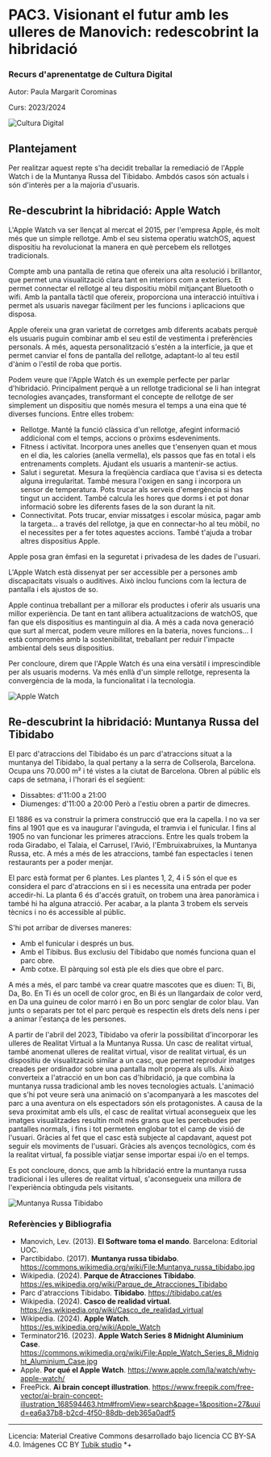 #  PAC3. Visionant el futur amb les ulleres de Manovich: redescobrint la hibridació 

### Recurs d'aprenentatge de Cultura Digital 


Autor: Paula Margarit Corominas


Curs: 2023/2024

![Cultura Digital](https://img.freepik.com/free-vector/ai-brain-concept-illustration_114360-25105.jpg?t=st=1716834204~exp=1716837804~hmac=3658b6e89ae39f2c94591259ef9da5852ba244559a739fa0fe3c12607ba310da&w=740) 



## Plantejament


Per realitzar aquest repte s'ha decidit treballar la remediació de l'Apple Watch i de la Muntanya Russa del Tibidabo. Ambdós casos són actuals i són d'interès per a la majoria d'usuaris.


## Re-descubrint la hibridació: Apple Watch

L'Apple Watch va ser llençat al mercat el 2015, per l'empresa Apple, és molt més que un simple rellotge. Amb el seu sistema operatiu watchOS, aquest dispositiu ha revolucionat la manera en què percebem els rellotges tradicionals.

Compte amb una pantalla de retina que ofereix una alta resolució i brillantor, que permet una visualització clara tant en interiors com a exteriors. Et permet connectar el rellotge al teu dispositiu mòbil mitjançant Bluetooth o wifi. Amb la pantalla tàctil que ofereix, proporciona una interacció intuïtiva i permet als usuaris navegar fàcilment per les funcions i aplicacions que disposa.

Apple ofereix una gran varietat de corretges amb diferents acabats perquè els usuaris puguin combinar amb el seu estil de vestimenta i preferències personals. A més, aquesta personalització s'estén a la interfície, ja que et permet canviar el fons de pantalla del rellotge, adaptant-lo al teu estil d'ànim o l'estil de roba que portis.

Podem veure que l'Apple Watch és un exemple perfecte per parlar d'hibridació. Principalment perquè a un rellotge tradicional se li han integrat tecnologies avançades, transformant el concepte de rellotge de ser simplement un dispositiu que només mesura el temps a una eina que té diverses funcions. Entre elles trobem:
* Rellotge. Manté la funció clàssica d'un rellotge, afegint informació addicional com el temps, accions o pròxims esdeveniments. 
* Fitness i activitat. Incorpora unes anelles  que t'ensenyen quan et mous en el dia, les calories (anella vermella), els passos que fas en total i els entrenaments complets. Ajudant els usuaris a mantenir-se actius. 
* Salut i seguretat. Mesura la freqüència cardíaca que t'avisa si es detecta alguna irregularitat. També mesura l'oxigen en sang i incorpora un sensor de temperatura. Pots trucar als serveis d'emergència si has tingut un accident. També calcula les hores que dorms i et pot donar informació sobre les diferents fases de la son durant la nit. 
* Connectivitat. Pots trucar, enviar missatges i escolar música, pagar amb la targeta... a través del rellotge, ja que en connectar-ho al teu mòbil, no el necessites per a fer totes aquestes accions. També t'ajuda a trobar altres dispositius Apple.

Apple posa gran èmfasi en la seguretat i privadesa de les dades de l'usuari.

L'Apple Watch està dissenyat per ser accessible per a persones amb discapacitats visuals o auditives. Això inclou funcions com la lectura de pantalla i els ajustos de so. 

Apple continua treballant per a millorar els productes i oferir als usuaris una millor experiència. De tant en tant allibera actualitzacions de watchOS, que fan que els dispositius es mantinguin al dia. A més a cada nova generació que surt al mercat, podem veure millores en la bateria, noves funcions... I està compromès amb la sostenibilitat, treballant per reduir l'impacte ambiental dels seus dispositius.

Per concloure, direm que l'Apple Watch és una eina versàtil i imprescindible per als usuaris moderns. Va més enllà d'un simple rellotge, representa la convergència de la moda, la funcionalitat i la tecnologia. 

![Apple Watch](https://upload.wikimedia.org/wikipedia/commons/8/85/Apple_Watch_Series_8_Midnight_Aluminium_Case.jpg)

## Re-descubrint la hibridació: Muntanya Russa del Tibidabo

El parc d'atraccions del Tibidabo és un parc d'atraccions situat a la muntanya del Tibidabo, la qual pertany a la serra de Collserola, Barcelona. Ocupa uns 70.000 m² i té vistes a la ciutat de Barcelona. Obren al públic els caps de setmana, i l'horari és el següent:
* Dissabtes: d'11:00 a 21:00
* Diumenges: d'11:00 a 20:00 
Però a l'estiu obren a partir de dimecres. 
 
El 1886 es va construir la primera construcció que era la capella. I no va ser fins al 1901 que es va inaugurar l'avinguda, el tramvia i el funicular. I fins al 1905 no van funcionar les primeres atraccions. Entre les quals trobem la roda Giradabo, el Talaia, el Carrusel, l'Avió, l'Embruixabruixes, la Muntanya Russa, etc. A més a més de les atraccions, també fan espectacles i tenen restaurants per a poder menjar.

El parc està format per 6 plantes. Les plantes 1, 2, 4 i 5 són el que es considera el parc d'atraccions en si i es necessita una entrada per poder accedir-hi. La planta 6 és d'accés gratuït, on trobem una àrea panoràmica i també hi ha alguna atracció. Per acabar, a la planta 3 trobem els serveis tècnics i no és accessible al públic.

S'hi pot arribar de diverses maneres:
* Amb el funicular i després un bus. 
* Amb el Tibibus. Bus exclusiu del Tibidabo que només funciona quan el parc obre. 
* Amb cotxe. El pàrquing sol està ple els dies que obre el parc.

A més a més, el parc també va crear quatre mascotes que es diuen: Ti, Bi, Da, Bo. En Ti és un ocell de color groc, en Bi és un llangardaix de color verd, en Da una guineu de color marró i en Bo un porc senglar de color blau. Van junts o separats per tot el parc perquè es respectin els drets dels nens i per a animar l'estança de les persones.

A partir de l'abril del 2023, Tibidabo va oferir la possibilitat d'incorporar les ulleres de Realitat Virtual a la Muntanya Russa. Un casc de realitat virtual, també anomenat ulleres de realitat virtual, visor de realitat virtual, és un dispositiu de visualització similar a un casc, que permet reproduir imatges creades per ordinador sobre una pantalla molt propera als ulls. Això converteix a l'atracció en un bon cas d'hibridació, ja que combina la muntanya russa tradicional amb les noves tecnologies actuals. L'animació que s'hi pot veure serà una animació on s'acompanyarà a les mascotes del parc a una aventura on els espectadors són els protagonistes. A causa de la seva proximitat amb els ulls, el casc de realitat virtual aconsegueix que les imatges visualitzades resultin molt més grans que les percebudes per pantalles normals, i fins i tot permeten englobar tot el camp de visió de l'usuari. Gràcies al fet que el casc està subjecte al capdavant, aquest pot seguir els moviments de l'usuari. Gràcies als avenços tecnològics, com és la realitat virtual, fa possible viatjar sense importar espai i/o en el temps.

Es pot concloure, doncs, que amb la hibridació entre la muntanya russa tradicional i les ulleres de realitat virtual, s'aconsegueix una millora de l'experiència obtinguda pels visitants.

![Muntanya Russa Tibidabo](https://upload.wikimedia.org/wikipedia/commons/thumb/e/e9/Muntanya_russa_tibidabo.jpg/1280px-Muntanya_russa_tibidabo.jpg)


### Referències y Bibliografia

* Manovich, Lev. (2013). **El Software toma el mando**. Barcelona: Editorial UOC.
* Parctibidabo. (2017). **Muntanya russa tibidabo**. https://commons.wikimedia.org/wiki/File:Muntanya_russa_tibidabo.jpg
* Wikipedia. (2024). **Parque de Atracciones Tibidabo**. https://es.wikipedia.org/wiki/Parque_de_Atracciones_Tibidabo
* Parc d'atraccions Tibidabo. **Tibidabo**. https://tibidabo.cat/es
* Wikipedia. (2024). **Casco de realidad virtual**. https://es.wikipedia.org/wiki/Casco_de_realidad_virtual
* Wikipedia. (2024). **Apple Watch**. https://es.wikipedia.org/wiki/Apple_Watch
* Terminator216. (2023). **Apple Watch Series 8 Midnight Aluminium Case**. https://commons.wikimedia.org/wiki/File:Apple_Watch_Series_8_Midnight_Aluminium_Case.jpg
* Apple. **Por qué el Apple Watch**. https://www.apple.com/la/watch/why-apple-watch/
* FreePick. **Ai brain concept illustration**. https://www.freepik.com/free-vector/ai-brain-concept-illustration_168594463.htm#fromView=search&page=1&position=27&uuid=ea6a37b8-b2cd-4f50-88db-deb365a0adf5




----

Licencia: Material Creative Commons desarrollado bajo licencia CC BY-SA 4.0. Imágenes CC BY [Tubik studio](https://blog.tubikstudio.com/how-to-create-original-flat-illustrations-designers-tips/) 
*+
